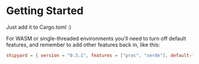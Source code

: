 # Getting Started

Just add it to Cargo.toml :)

For WASM or single-threaded environments you'll need to turn off default features, and remember to add other features back in, like this:

```toml
shipyard = { version = "0.3.1", features = ["proc", "serde"], default-features = false }
```
